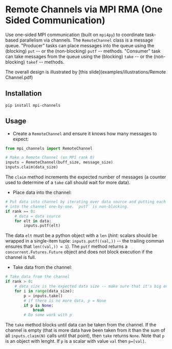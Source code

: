 # Remote Channels via MPI RMA (One Sided Communication)

Use one-sided MPI communication (built on `mpi4py`) to coordinate task-based
parallelism via channels. The `RemoteChannel` class is a message queue.
"Producer" tasks can place messages into the queue using the (blocking) `put`
-- or the (non-blocking) `putf` -- methods. "Consumer" task can take messages
from the queue using the (blocking) `take` -- or the (non-blocking) `takef` --
methods.

The overall design is illustrated by [this slide](examples/illustrations/Remote Channel.pdf)

## Installation

```
pip install mpi-channels
```

## Usage

* Create a `RemoteChannel` and ensure it knows how many messages to expect:

```python
from mpi_channels import RemoteChannel

# Make a Remote Channel (on MPI rank 0)
inputs = RemoteChannel(buff_size, message_size)
inputs.claim(data_size)
```

The `claim` method increments the expected number of messages (a counter used
to determine of a `take` call should wait for more data).

* Place data into the channel:

```python
# Put data into channel by iterating over data source and putting each element
# into the channel one-by-one. `putf` is non-blocking.
if rank == 0:
    # data = data source
    for elt in data:
        inputs.putf(elt)
```

The data `elt` must be a python object with a `len` (*hint:* scalars should be
wrapped in a single-item tuple: `inputs.putf((val,))` -- the trailing comman
ensures that `len((val,)) = 1`). The `putf` method returns a
`concurrent.Futures.Future` object and does not block execution if the channel
is full.

* Take data from the channel:

```python
# Take data from the channel
if rank > 0:
    # data_size is the expected data size -- make sure that it's big enough.
    for i in range(data_size):
        p = inputs.take()
        # if there is no more data, p = None
        if p is None:
            break
        # Do some work with p
```

The `take` method blocks until data can be taken from the channel. If the
channel is empty (that is more data have been taken from it than the sum of all
`inputs.claim(N)` calls until that point), then `take` returns `None`. Note
that `p` is an object with lenght. If `p` is a scalar with value `val` then
`p=[val]`.
